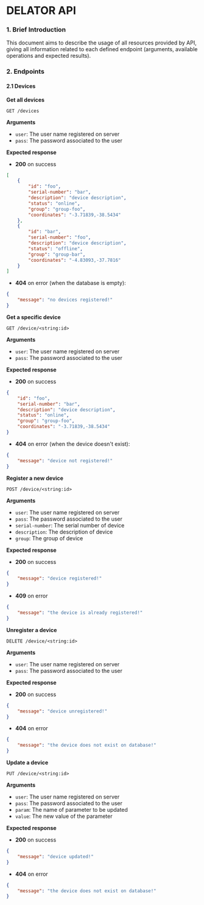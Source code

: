 # DELATOR API

### 1. Brief Introduction

This document aims to describe the usage of all resources provided by API, giving all information
related to each defined endpoint (arguments, available operations and expected results).

### 2. Endpoints

#### 2.1 Devices

**Get all devices**

`GET /devices`

**Arguments**

- ```user```: The user name registered on server
- ```pass```: The password associated to the user

**Expected response**

- **200** on success

```json
[
    {
        "id": "foo",
        "serial-number": "bar",
        "description": "device description",
        "status": "online",
        "group": "group-foo",
        "coordinates": "-3.71839,-38.5434"
    },
    {
        "id": "bar",
        "serial-number": "foo",
        "description": "device description",
        "status": "offline",
        "group": "group-bar",
        "coordinates": "-4.83093,-37.7816"
    }
]
```

- **404** on error (when the database is empty):

```json
{
    "message": "no devices registered!"
}
```

**Get a specific device**

`GET /device/<string:id>`

**Arguments**

- ```user```: The user name registered on server
- ```pass```: The password associated to the user

**Expected response**

- **200** on success

```json
{
    "id": "foo",
    "serial-number": "bar",
    "description": "device description",
    "status": "online",
    "group": "group-foo",
    "coordinates": "-3.71839,-38.5434"
}
```

- **404** on error (when the device doesn't exist):

```json
{
    "message": "device not registered!"
}
```

**Register a new device**

`POST /device/<string:id>`

**Arguments**

- ```user```: The user name registered on server
- ```pass```: The password associated to the user
- ```serial-number```: The serial number of device
- ```description```: The description of device
- ```group```: The group of device

**Expected response**

- **200** on success

```json
{
    "message": "device registered!"
}
```

- **409** on error

```json
{
    "message": "the device is already registered!"
}
```

**Unregister a device**

`DELETE /device/<string:id>`

**Arguments**

- ```user```: The user name registered on server
- ```pass```: The password associated to the user

**Expected response**

- **200** on success

```json
{
    "message": "device unregistered!"
}
```

- **404** on error

```json
{
    "message": "the device does not exist on database!"
}
```

**Update a device**

`PUT /device/<string:id>`

**Arguments**

- ```user```: The user name registered on server
- ```pass```: The password associated to the user
- ```param```: The name of parameter to be updated
- ```value```: The new value of the parameter

**Expected response**

- **200** on success

```json
{
    "message": "device updated!"
}
```

- **404** on error

```json
{
    "message": "the device does not exist on database!"
}
```
